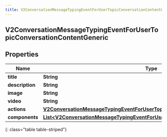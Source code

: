 ```yaml
---
title: V2ConversationMessageTypingEventForUserTopicConversationContentGeneric
---
```

## V2ConversationMessageTypingEventForUserTopicConversationContentGeneric


## Properties

| Name | Type | Description | Notes |
| ------------ | ------------- | ------------- | ------------- |
| **title** | <!----><!---->**String**<!----> |  |  [optional] |
| **description** | <!----><!---->**String**<!----> |  |  [optional] |
| **image** | <!----><!---->**String**<!----> |  |  [optional] |
| **video** | <!----><!---->**String**<!----> |  |  [optional] |
| **actions** | <!----><!---->[**V2ConversationMessageTypingEventForUserTopicConversationContentActions**](V2ConversationMessageTypingEventForUserTopicConversationContentActions.html)<!----> |  |  [optional] |
| **components** | <!----><!---->[**List&lt;V2ConversationMessageTypingEventForUserTopicConversationButtonComponent&gt;**](V2ConversationMessageTypingEventForUserTopicConversationButtonComponent.html)<!----> |  |  [optional] |
{: class="table table-striped"}



